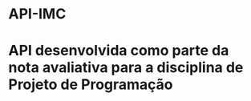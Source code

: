 # API-IMC


# API desenvolvida como parte da nota avaliativa para a disciplina de Projeto de Programação